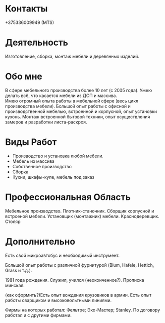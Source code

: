 
Контакты
===
+375336009949 (MTS)

Деятельность
===
Изготовление, сборка, монтаж мебели и деревянных изделий.

Обо мне
===
В сфере мебельного производства более 10 лет (с 2005 года).
Умею делать всё, что касается мебели из ДСП и массива.  
Имею огромный опыта работы в мебельной сфере (весь цикл производства мебели).
Большой опыт работы с офисной и производственной мебелью, встроенной и корпусной, опыт установки кухонь. 
Монтаж встроенной бытовой техники, опыт осуществления замеров и разработки листа-раскроя.

Виды Работ
===
- Производство и установка любой мебели.
- Мебель из массива
- Собственное производство
- Сборка 
- Кухни, шкафы-купе, мебель под заказ

Профессиональная Область
===
Мебельное производство. 
Плотник-станочник.
Сборщик корпусной и встроеной мебели. 
Установщик (монтажник) мебели.
Краснодеревщик. 
Столяр

Дополнительно
===
Есть свой микроавтобус и необходимый инструмент.

Большой опыт работы с различной фурнитурой (Blum, Hafele, Hettich, Grass и т.д.).

1981 года рождения.  Служил, учился (неоконченное?). Прописка минская.

(как оформить?)Есть опыт вождения крузовиков в армии. Есть опыт работы сварщиком и высоковольтными линиями. 

Фирмы на которых работал: Фельтре; Эко-Мастер; Stanley. По договору работал и с другими фирмами. 


